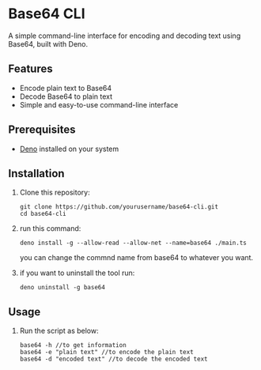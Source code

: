# Base64 CLI

A simple command-line interface for encoding and decoding text using Base64, built with Deno.

## Features

- Encode plain text to Base64
- Decode Base64 to plain text
- Simple and easy-to-use command-line interface

## Prerequisites

- [Deno](https://deno.land/) installed on your system

## Installation

1. Clone this repository:

   ```
   git clone https://github.com/yourusername/base64-cli.git
   cd base64-cli
   ```

2. run this command:

   ```
   deno install -g --allow-read --allow-net --name=base64 ./main.ts
   ```

   you can change the commnd name from base64 to whatever you want.

3. if you want to uninstall the tool run:
   ```
   deno uninstall -g base64
   ```

## Usage

1. Run the script as below:

   ```
   base64 -h //to get information
   base64 -e "plain text" //to encode the plain text
   base64 -d "encoded text" //to decode the encoded text
   ```
